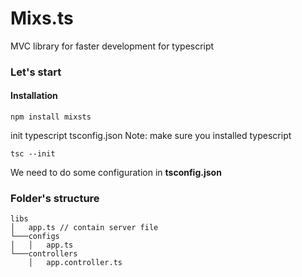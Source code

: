 # Mixs.ts

MVC library for faster development for typescript

### Let's start
#### Installation
```
npm install mixsts
```
init typescript tsconfig.json Note: make sure you installed typescript<br>
```
tsc --init
```
We need to do some configuration in **tsconfig.json**
### Folder's structure
```
libs
│   app.ts // contain server file
└───configs
│   │   app.ts
└───controllers
    │   app.controller.ts
```
